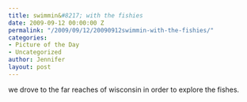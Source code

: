 ```yaml
---
title: swimmin&#8217; with the fishies
date: 2009-09-12 00:00:00 Z
permalink: "/2009/09/12/20090912swimmin-with-the-fishies/"
categories:
- Picture of the Day
- Uncategorized
author: Jennifer
layout: post
---
```


<a rel="attachment wp-att-434" href="/assets/images/swimminand-8217-with-the-fishies/1252825844000-missing.jpg" /></a>we drove to the far reaches of wisconsin in order to explore the fishes.

